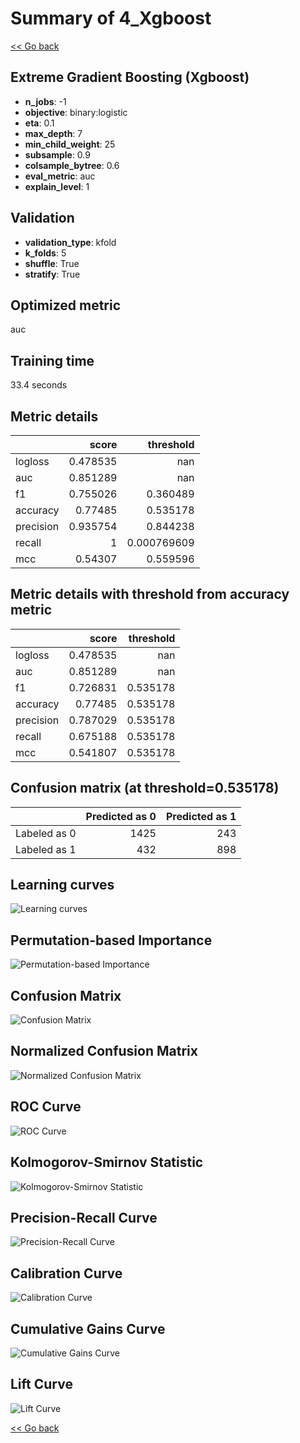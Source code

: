 # Summary of 4_Xgboost

[<< Go back](../README.md)


## Extreme Gradient Boosting (Xgboost)
- **n_jobs**: -1
- **objective**: binary:logistic
- **eta**: 0.1
- **max_depth**: 7
- **min_child_weight**: 25
- **subsample**: 0.9
- **colsample_bytree**: 0.6
- **eval_metric**: auc
- **explain_level**: 1

## Validation
 - **validation_type**: kfold
 - **k_folds**: 5
 - **shuffle**: True
 - **stratify**: True

## Optimized metric
auc

## Training time

33.4 seconds

## Metric details
|           |    score |     threshold |
|:----------|---------:|--------------:|
| logloss   | 0.478535 | nan           |
| auc       | 0.851289 | nan           |
| f1        | 0.755026 |   0.360489    |
| accuracy  | 0.77485  |   0.535178    |
| precision | 0.935754 |   0.844238    |
| recall    | 1        |   0.000769609 |
| mcc       | 0.54307  |   0.559596    |


## Metric details with threshold from accuracy metric
|           |    score |   threshold |
|:----------|---------:|------------:|
| logloss   | 0.478535 |  nan        |
| auc       | 0.851289 |  nan        |
| f1        | 0.726831 |    0.535178 |
| accuracy  | 0.77485  |    0.535178 |
| precision | 0.787029 |    0.535178 |
| recall    | 0.675188 |    0.535178 |
| mcc       | 0.541807 |    0.535178 |


## Confusion matrix (at threshold=0.535178)
|              |   Predicted as 0 |   Predicted as 1 |
|:-------------|-----------------:|-----------------:|
| Labeled as 0 |             1425 |              243 |
| Labeled as 1 |              432 |              898 |

## Learning curves
![Learning curves](learning_curves.png)

## Permutation-based Importance
![Permutation-based Importance](permutation_importance.png)
## Confusion Matrix

![Confusion Matrix](confusion_matrix.png)


## Normalized Confusion Matrix

![Normalized Confusion Matrix](confusion_matrix_normalized.png)


## ROC Curve

![ROC Curve](roc_curve.png)


## Kolmogorov-Smirnov Statistic

![Kolmogorov-Smirnov Statistic](ks_statistic.png)


## Precision-Recall Curve

![Precision-Recall Curve](precision_recall_curve.png)


## Calibration Curve

![Calibration Curve](calibration_curve_curve.png)


## Cumulative Gains Curve

![Cumulative Gains Curve](cumulative_gains_curve.png)


## Lift Curve

![Lift Curve](lift_curve.png)



[<< Go back](../README.md)
